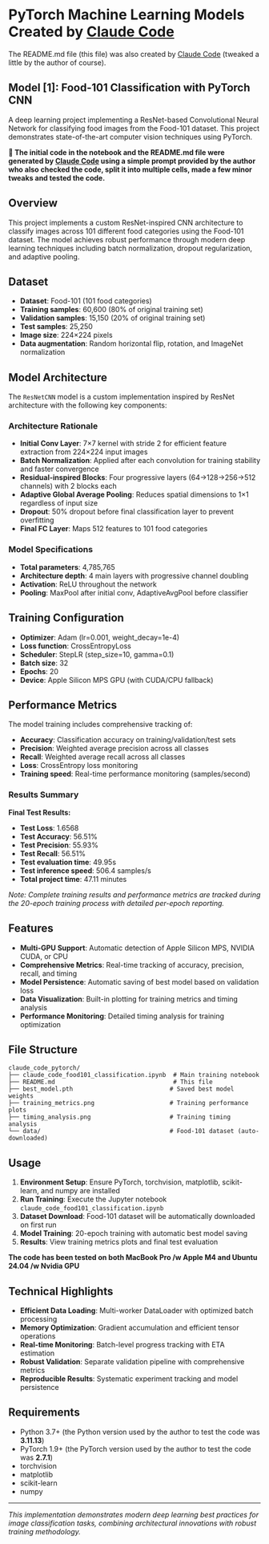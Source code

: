 # PyTorch Machine Learning Models Created by [Claude Code](https://claude.ai/code)

The README.md file (this file) was also created by [Claude Code](https://claude.ai/code) (tweaked a little by the author of course).

## Model [1]: Food-101 Classification with PyTorch CNN
A deep learning project implementing a ResNet-based Convolutional Neural Network for classifying food images from the Food-101 dataset. This project demonstrates state-of-the-art computer vision techniques using PyTorch.

**🤖 The initial code in the notebook and the README.md file were generated by [Claude Code](https://claude.ai/code) using a simple prompt provided by the author who also checked the code, split it into multiple cells, made a few minor tweaks and tested the code.**

## Overview

This project implements a custom ResNet-inspired CNN architecture to classify images across 101 different food categories using the Food-101 dataset. The model achieves robust performance through modern deep learning techniques including batch normalization, dropout regularization, and adaptive pooling.

## Dataset

- **Dataset**: Food-101 (101 food categories)
- **Training samples**: 60,600 (80% of original training set)
- **Validation samples**: 15,150 (20% of original training set)
- **Test samples**: 25,250
- **Image size**: 224×224 pixels
- **Data augmentation**: Random horizontal flip, rotation, and ImageNet normalization

## Model Architecture

The `ResNetCNN` model is a custom implementation inspired by ResNet architecture with the following key components:

### Architecture Rationale

- **Initial Conv Layer**: 7×7 kernel with stride 2 for efficient feature extraction from 224×224 input images
- **Batch Normalization**: Applied after each convolution for training stability and faster convergence
- **Residual-inspired Blocks**: Four progressive layers (64→128→256→512 channels) with 2 blocks each
- **Adaptive Global Average Pooling**: Reduces spatial dimensions to 1×1 regardless of input size
- **Dropout**: 50% dropout before final classification layer to prevent overfitting
- **Final FC Layer**: Maps 512 features to 101 food categories

### Model Specifications

- **Total parameters**: 4,785,765
- **Architecture depth**: 4 main layers with progressive channel doubling
- **Activation**: ReLU throughout the network
- **Pooling**: MaxPool after initial conv, AdaptiveAvgPool before classifier

## Training Configuration

- **Optimizer**: Adam (lr=0.001, weight_decay=1e-4)
- **Loss function**: CrossEntropyLoss
- **Scheduler**: StepLR (step_size=10, gamma=0.1)
- **Batch size**: 32
- **Epochs**: 20
- **Device**: Apple Silicon MPS GPU (with CUDA/CPU fallback)

## Performance Metrics

The model training includes comprehensive tracking of:

- **Accuracy**: Classification accuracy on training/validation/test sets
- **Precision**: Weighted average precision across all classes
- **Recall**: Weighted average recall across all classes
- **Loss**: CrossEntropy loss monitoring
- **Training speed**: Real-time performance monitoring (samples/second)

### Results Summary

**Final Test Results:**
- **Test Loss**: 1.6568
- **Test Accuracy**: 56.51%
- **Test Precision**: 55.93%
- **Test Recall**: 56.51%
- **Test evaluation time**: 49.95s
- **Test inference speed**: 506.4 samples/s
- **Total project time**: 47.11 minutes

*Note: Complete training results and performance metrics are tracked during the 20-epoch training process with detailed per-epoch reporting.*

## Features

- **Multi-GPU Support**: Automatic detection of Apple Silicon MPS, NVIDIA CUDA, or CPU
- **Comprehensive Metrics**: Real-time tracking of accuracy, precision, recall, and timing
- **Model Persistence**: Automatic saving of best model based on validation loss
- **Data Visualization**: Built-in plotting for training metrics and timing analysis
- **Performance Monitoring**: Detailed timing analysis for training optimization

## File Structure

```
claude_code_pytorch/
├── claude_code_food101_classification.ipynb  # Main training notebook
├── README.md                                 # This file
├── best_model.pth                           # Saved best model weights
├── training_metrics.png                     # Training performance plots
├── timing_analysis.png                      # Training timing analysis
└── data/                                    # Food-101 dataset (auto-downloaded)
```

## Usage

1. **Environment Setup**: Ensure PyTorch, torchvision, matplotlib, scikit-learn, and numpy are installed
2. **Run Training**: Execute the Jupyter notebook `claude_code_food101_classification.ipynb`
3. **Dataset Download**: Food-101 dataset will be automatically downloaded on first run
4. **Model Training**: 20-epoch training with automatic best model saving
5. **Results**: View training metrics plots and final test evaluation

**The code has been tested on both MacBook Pro /w Apple M4 and Ubuntu 24.04 /w Nvidia GPU**

## Technical Highlights

- **Efficient Data Loading**: Multi-worker DataLoader with optimized batch processing
- **Memory Optimization**: Gradient accumulation and efficient tensor operations
- **Real-time Monitoring**: Batch-level progress tracking with ETA estimation
- **Robust Validation**: Separate validation pipeline with comprehensive metrics
- **Reproducible Results**: Systematic experiment tracking and model persistence

## Requirements

- Python 3.7+ (the Python version used by the author to test the code was **3.11.13**)
- PyTorch 1.9+ (the PyTorch version used by the author to test the code was **2.7.1**)
- torchvision
- matplotlib
- scikit-learn
- numpy

---

*This implementation demonstrates modern deep learning best practices for image classification tasks, combining architectural innovations with robust training methodology.*